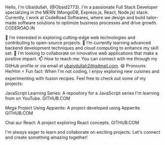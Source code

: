 Hello, I'm Ubaidullah, (@Obaid2773). I'm a passionate Full Stack Developer specializing in the MERN (MongoDB, Express.js, React, Node.js) stack. Currently, I work at CodeRoad Softwares, where we design and build tailor-made software solutions to optimize business processes and drive growth. 
CODEROAD.IN

👀 I’m interested in exploring cutting-edge web technologies and contributing to open-source projects.
🌱 I’m currently learning advanced backend development techniques and cloud computing to enhance my skill set.
💞️ I’m looking to collaborate on innovative web applications that make a positive impact.
📫 How to reach me: You can connect with me through my GitHub profile or via email at ubaiydullah2@gdmail.com.
😄 Pronouns: He/Him
⚡ Fun fact: When I'm not coding, I enjoy exploring new cuisines and experimenting with fusion recipes.
Feel free to check out some of my projects:

JavaScript Learning Series: A repository for a JavaScript series I'm learning from on YouTube. 
GITHUB.COM

Mega Project Using Appwrite: A project developed using Appwrite. 
GITHUB.COM

Chai aur React: A project exploring React concepts. 
GITHUB.COM

I'm always eager to learn and collaborate on exciting projects. Let's connect and create something amazing together!
<!---
Obaid2773/Obaid2773 is a ✨ special ✨ repository because its `README.md` (this file) appears on your GitHub profile.
You can click the Preview link to take a look at your changes.
--->
